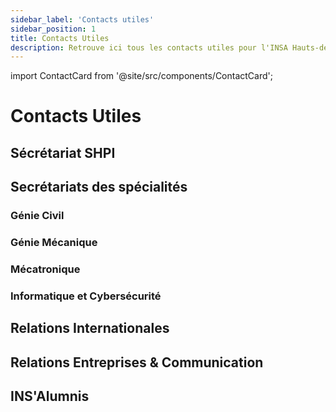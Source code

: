 ```yaml
---
sidebar_label: 'Contacts utiles'
sidebar_position: 1
title: Contacts Utiles
description: Retrouve ici tous les contacts utiles pour l'INSA Hauts-de-France
---
```

import ContactCard from '@site/src/components/ContactCard';

# Contacts Utiles

## Sécrétariat SHPI

<ContactCard first_name="Priscilla" last_name="Bourdeau" role="Secrétariat Pédagogique SHPI" email="priscilla.bourdeau@uphf.fr" phone_number="+33 3 27 51 12 17"/>

<ContactCard first_name="Véronique" last_name="Sadaune" role="Responsable SHPI 1A" email="veronique.sadaune@uphf.fr" phone_number="+33 3 27 51 12 18"/>


## Secrétariats des spécialités

### Génie Civil
### Génie Mécanique
### Mécatronique
### Informatique et Cybersécurité

## Relations Internationales

## Relations Entreprises & Communication
<ContactCard first_name="Charline" last_name="Guillier" role="Responsable Relations Entreprises & Partenariat" email="charline.guillier@uphf.fr" phone_number="+33 3 27 51 18 24"/>


## INS'Alumnis

